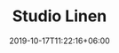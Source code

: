 ---
title: "Studio Linen"
date: 2019-10-17T11:22:16+06:00
draft: false
categories: "erika-knight"
tags: ["Leinen", "3,0-4,0"]
nadels: ["3,0", "4,0"]
nadel: "3,0-4,0" 
laenge: "120m"	


# meta description
description : "85% recyceltes Leinen und 15% belgisches Premium Leinen"

# Farben
farben : "400|401|402|403|404|405|406|407|408|409|410|411|412|413|414|415|416|419|420|"

# product Price
dprice: "8,50"
price: "8.50"
priceBefore: ""
menge: "50g"

# Product Short Description
shortDescription: "85% recyceltes Leinen und 15% belgisches Premium Leinen, toller Griff."

#product ID
productID: 11000

# type must be "products"
type: "products"

# type must be "products"
brand: "Erika Knight"
img: "/images/products/erika-knight/studio-linen-1.jpg"   

# product Images
# first image will be shown in the product page
images:
  - "/images/products/erika-knight/studio-linen-1.jpg" 

# product colors
farbimages:
- farbimg: "/images/farben/erika-knight/studio-linen/g_1039010-400.jpg"	
  farbtitle: "400"
- farbimg: "/images/farben/erika-knight/studio-linen/g_1039010-401.jpg"	
  farbtitle: "401"
- farbimg: "/images/farben/erika-knight/studio-linen/g_1039010-402.jpg"	
  farbtitle: "402"
- farbimg: "/images/farben/erika-knight/studio-linen/g_1039010-403.jpg"	
  farbtitle: "403"
- farbimg: "/images/farben/erika-knight/studio-linen/g_1039010-404.jpg"	
  farbtitle: "404"
- farbimg: "/images/farben/erika-knight/studio-linen/g_1039010-405.jpg"	
  farbtitle: "405"
- farbimg: "/images/farben/erika-knight/studio-linen/g_1039010-406.jpg"	
  farbtitle: "406"
- farbimg: "/images/farben/erika-knight/studio-linen/g_1039010-407.jpg"	
  farbtitle: "407"
- farbimg: "/images/farben/erika-knight/studio-linen/g_1039010-408.jpg"	
  farbtitle: "408"
- farbimg: "/images/farben/erika-knight/studio-linen/g_1039010-409.jpg"	
  farbtitle: "409"
- farbimg: "/images/farben/erika-knight/studio-linen/g_1039010-410.jpg"	
  farbtitle: "410"
- farbimg: "/images/farben/erika-knight/studio-linen/g_1039010-411.jpg"	
  farbtitle: "411"
- farbimg: "/images/farben/erika-knight/studio-linen/g_1039010-412.jpg"	
  farbtitle: "412"
- farbimg: "/images/farben/erika-knight/studio-linen/g_1039010-413.jpg"	
  farbtitle: "413"
- farbimg: "/images/farben/erika-knight/studio-linen/g_1039010-414.jpg"	
  farbtitle: "414"
- farbimg: "/images/farben/erika-knight/studio-linen/g_1039010-415.jpg"	
  farbtitle: "415"
- farbimg: "/images/farben/erika-knight/studio-linen/g_1039010-416.jpg"	
  farbtitle: "416"
- farbimg: "/images/farben/erika-knight/studio-linen/g_1039010-419.jpg"	
  farbtitle: "419"
- farbimg: "/images/farben/erika-knight/studio-linen/g_1039010-420.jpg"	
  farbtitle: "420"
---